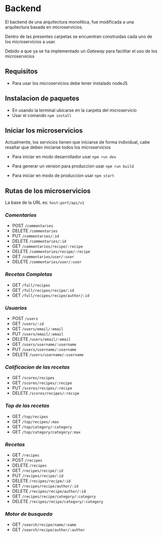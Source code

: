 # Backend
El backend de una arquitectura monolitica, fue modificada a una arquitectura basada en microservicios.

Dentro de las presentes carpetas se encuentran construidas cada uno de los microservicios a usar.

Debido a que ya se ha implementado un _Gateway_ para facilitar el uso de los microservicios

## Requisitos
 - Para usar los microservicios debe tener instalado nodeJS

## Instalacion de paquetes
- En usando la terminal ubicarse en la carpeta del microservicio
- Usar el comando `npm install`

## Iniciar los microservicios
Actualmente, los servicios tienen que iniciarse de forma individual, cabe resaltar que deben iniciarse todos los microservicios

- Para iniciar en modo desarrollador usar `npm run dev`

- Para generar un version para produccion usar `npm run build`

- Para iniciar en modo de produccion usar `npm start`

## Rutas de los microservicios
La base de la URL es: `host:port/api/v1`

### _Comentarios_
- POST `/commentaries`
- DELETE `/commentaries`
- PUT `/commentaries/:id`
- DELETE `/commentaries/:id`
- GET `/commentaries/recipe/:recipe`
- DELETE `/commentaries/recipe/:recipe`
- GET `/commentaries/user/:user`
- DELETE `/commentaries/user/:user`

### _Recetas Completas_
- GET `/full/recipes`
- GET `/full/recipes/recipe/:id`
- GET `/full/recipes/recipe/author/:id`

### _Usuarios_
- POST `/users`
- GET `/users/:id`
- GET `/users/email/:email`
- PUT `/users/email/:email`
- DELETE `/users/email/:email`
- GET `/users/username/:username`
- PUT `/users/username/:username`
- DELETE `/users/username/:username`

### _Calificacion de las recetas_
- GET `/scores/recipes`
- GET `/scores/recipes/:recipe`
- PUT `/scores/recipes/:recipe`
- DELETE `/scores/recipes/:recipe`

### _Top de las recetas_
- GET `/top/recipes`
- GET `/top/recipes/:max`
- GET `/top/category/:category`
- GET `/top/category/category/:max`

### _Recetas_
- GET `/recipes`
- POST `/recipes`
- DELETE `/recipes`
- GET `/recipes/recipe/:id`
- PUT `/recipes/recipe/:id`
- DELETE `/recipes/recipe/:id`
- GET `/recipes/recipe/author/:id`
- DELETE `/recipes/recipe/author/:id`
- GET `/recipes/recipe/category/:category`
- DELETE `/recipes/recipe/category/:category`

### _Motor de busqueda_
- GET `/search/recipe/name/:name`
- GET `/search/recipe/author/:author`